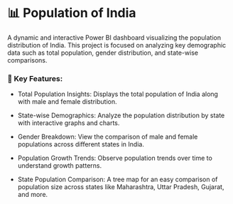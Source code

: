 # 📊 Population of India
A dynamic and interactive Power BI dashboard visualizing the population distribution of India. This project is focused on analyzing key demographic data such as total population, gender distribution, and state-wise comparisons.


### 🚀 Key Features:
- Total Population Insights: Displays the total population of India along with male and female distribution.

- State-wise Demographics: Analyze the population distribution by state with interactive graphs and charts.

- Gender Breakdown: View the comparison of male and female populations across different states in India.

- Population Growth Trends: Observe population trends over time to understand growth patterns.

- State Population Comparison: A tree map for an easy comparison of population size across states like Maharashtra, Uttar Pradesh, Gujarat, and more.
